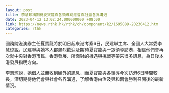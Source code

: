 ```yaml
---
layout: post
title: 李慧琼稱期待夏寶龍與各領導訪港會與社會各界溝通
date: 2023-04-12 13:02:24.000000000 +08:00
link: https://news.rthk.hk/rthk/ch/component/k2/1695889-20230412.htm
categories: rthk
---
```


國務院港澳辦主任夏寶龍將於明日起來港考察6日，民建聯主席、全國人大常委李慧琼說，民建聯與她本人都熱烈歡迎及期待夏寶龍與一眾領導訪港，相信他們會再次就中央對香港市民、香港發展、所面對的機遇與挑戰等帶來很多訊息，為日後本港發展指明方向。

李慧琼說，她個人並無收到額外的訊息，而夏寶龍與各領導今次訪港6日時間較長，深切期待他們會與社會各界溝通，了解香港由治及興和兩會勝利召開後的最新情況。

